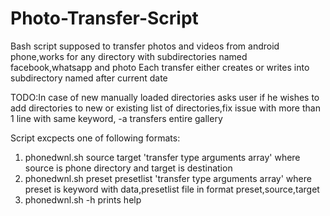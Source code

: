 # Photo-Transfer-Script
Bash script supposed to transfer photos and videos from android phone,works for any directory with subdirectories named facebook,whatsapp and photo
Each transfer either creates or writes into subdirectory named after current date

TODO:In case of new manually loaded directories asks user if he wishes to add directories to new or existing list of directories,fix issue with more than 1 line with same keyword, -a transfers entire gallery

Script excpects one of following formats:
1) phonedwnl.sh source target 'transfer type arguments array'
  where source is phone directory and target is destination
2) phonedwnl.sh preset presetlist 'transfer type arguments array'
  where preset is keyword with data,presetlist file in format preset,source,target
3) phonedwnl.sh -h
  prints help

